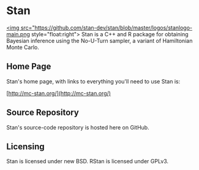 Stan
====
<a href="http://mc-stan.org"><img src="https://github.com/stan-dev/stan/blob/master/logos/stanlogo-main.png style="float:right"></a>
Stan is a C++ and R package for obtaining Bayesian inference using the
No-U-Turn sampler, a variant of Hamiltonian Monte Carlo.



Home Page
---------
Stan's home page, with links to everything you'll need to use Stan is:

[http://mc-stan.org/](http://mc-stan.org/)

Source Repository
-----------------
Stan's source-code repository is hosted here on GitHub.

Licensing
---------
Stan is licensed under new BSD.   RStan is licensed under GPLv3.

